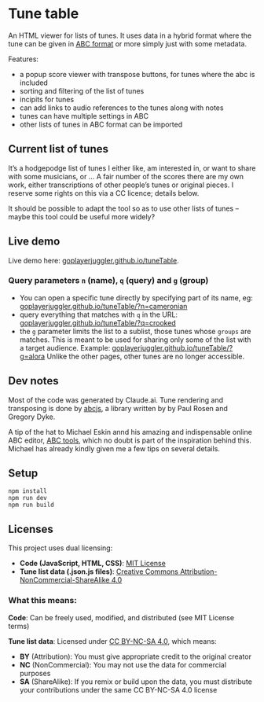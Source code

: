 # Tune table
An HTML viewer for lists of tunes. It uses data in a hybrid format where the tune can be given in [ABC format](https://abcnotation.com) or more simply just with some metadata. 

Features: 
* a popup score viewer with transpose buttons, for tunes where the abc is included
* sorting and filtering of the list of tunes
* incipits for tunes
* can add links to audio references to the tunes along with notes
* tunes can have multiple settings in ABC
* other lists of tunes in ABC format can be imported

## Current list of tunes
It’s a hodgepodge list of tunes I either like, am interested in, or want to share with some musicians, or … 
A fair number of the scores there are my own work, either transcriptions of other people’s tunes or original pieces. I reserve some rights on this via a CC licence; details below.

It should be possible to adapt the tool so as to use other lists of tunes – maybe this tool could be useful more widely?

## Live demo
Live demo here: [goplayerjuggler.github.io/tuneTable](https://goplayerjuggler.github.io/tuneTable/).

### Query parameters `n` (name), `q` (query) and `g` (group)
* You can open a specific tune directly by specifying part of its name, eg: 
[goplayerjuggler.github.io/tuneTable/?n=cameronian](https://goplayerjuggler.github.io/tuneTable/?n=cameronian) 
* query everything that matches with `q` in the URL:
[goplayerjuggler.github.io/tuneTable/?q=crooked](https://goplayerjuggler.github.io/tuneTable/?q=crooked)
* the `g` parameter limits the list to a sublist, those tunes whose `groups` are matches. This is meant to be used for sharing only some of the list with a target audience. Example: 
[goplayerjuggler.github.io/tuneTable/?g=alora](https://goplayerjuggler.github.io/tuneTable/?g=alora) 
Unlike the other pages, other tunes are no longer accessible.

## Dev notes
Most of the code was generated by Claude.ai. Tune rendering and transposing is done by [abcjs](https://github.com/paulrosen/abcjs), a library written by by Paul Rosen and Gregory Dyke.

A tip of the hat to Michael Eskin annd his amazing and indispensable online ABC editor, [ABC tools](https://michaeleskin.com/app/abctools.html), which no doubt is part of the inspiration behind this. Michael has already kindly given me a few tips on several details.

## Setup
```
npm install
npm run dev
npm run build
```
## Licenses

This project uses dual licensing:

- **Code (JavaScript, HTML, CSS)**: [MIT License](LICENSE-CODE)
- **Tune list data (.json.js files)**: [Creative Commons Attribution-NonCommercial-ShareAlike 4.0](LICENSE-DATA)

### What this means:

**Code**: Can be freely used, modified, and distributed (see MIT License terms)

**Tune list data**: Licensed under [CC BY-NC-SA 4.0](https://creativecommons.org/licenses/by-nc-sa/4.0/), which means:
- **BY** (Attribution): You must give appropriate credit to the original creator
- **NC** (NonCommercial): You may not use the data for commercial purposes
- **SA** (ShareAlike): If you remix or build upon the data, you must distribute your contributions under the same CC BY-NC-SA 4.0 license